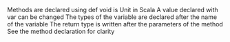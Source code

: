 Methods are declared using def
void is Unit in Scala
A value declared with var can be changed
The types of the variable are declared after the name of the variable
The return type is written after the parameters of the method
See the method declaration for clarity